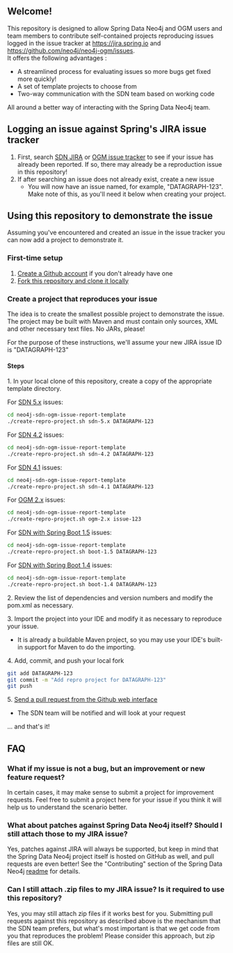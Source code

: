 ## Welcome!

This repository is designed to allow Spring Data Neo4j and OGM users and team members to contribute self-contained projects
reproducing issues logged in the issue tracker at https://jira.spring.io and https://github.com/neo4j/neo4j-ogm/issues.  
It offers the following advantages :

* A streamlined process for evaluating issues so more bugs get fixed more quickly!
* A set of template projects to choose from
* Two-way communication with the SDN team based on working code

All around a better way of interacting with the Spring Data Neo4j team.

## Logging an issue against Spring's JIRA issue tracker

1. First, search [SDN JIRA](https://jira.spring.io/browse/DATAGRAPH) 
   or [OGM issue tracker](https://github.com/neo4j/neo4j-ogm/issues) to see if your issue has already
   been reported. If so, there may already be a reproduction issue in this repository!
1. If after searching an issue does not already exist, create a new issue
    * You will now have an issue named, for example, "DATAGRAPH-123".  Make note of this, as you'll need it
      below when creating your project.

## Using this repository to demonstrate the issue

Assuming you've encountered and created an issue in the issue tracker you can now add a
project to demonstrate it.

### First-time setup

1. [Create a Github account](https://github.com/signup/free) if you don't already have one
1. [Fork this repository and clone it locally](http://help.github.com/fork-a-repo/)

### Create a project that reproduces your issue

The idea is to create the smallest possible project to demonstrate the issue. The project may be built
with Maven and must contain only sources, XML and other necessary text files. No JARs, please!

For the purpose of these instructions, we'll assume your new JIRA issue ID is "DATAGRAPH-123"

#### Steps

1\. In your local clone of this repository, create a copy of the appropriate template directory.

For [SDN 5.x](https://github.com/neo4j-examples/neo4j-sdn-ogm-issue-report-template/tree/master/sdn-5.x) issues:

```bash
cd neo4j-sdn-ogm-issue-report-template
./create-repro-project.sh sdn-5.x DATAGRAPH-123
```

For [SDN 4.2](https://github.com/neo4j-examples/neo4j-sdn-ogm-issue-report-template/tree/master/sdn-4.2) issues:

```bash
cd neo4j-sdn-ogm-issue-report-template
./create-repro-project.sh sdn-4.2 DATAGRAPH-123
```

For [SDN 4.1](https://github.com/neo4j-examples/neo4j-sdn-ogm-issue-report-template/tree/master/sdn-4.1) issues:

```bash
cd neo4j-sdn-ogm-issue-report-template
./create-repro-project.sh sdn-4.1 DATAGRAPH-123
```

For [OGM 2.x](https://github.com/neo4j-examples/neo4j-sdn-ogm-issue-report-template/tree/master/ogm-2.x) issues:

```bash
cd neo4j-sdn-ogm-issue-report-template
./create-repro-project.sh ogm-2.x issue-123
```

For [SDN with Spring Boot 1.5](https://github.com/neo4j-examples/neo4j-sdn-ogm-issue-report-template/tree/master/boot-1.5) issues:

```bash
cd neo4j-sdn-ogm-issue-report-template
./create-repro-project.sh boot-1.5 DATAGRAPH-123
```

For [SDN with Spring Boot 1.4](https://github.com/neo4j-examples/neo4j-sdn-ogm-issue-report-template/tree/master/boot-1.4) issues:

```bash
cd neo4j-sdn-ogm-issue-report-template
./create-repro-project.sh boot-1.4 DATAGRAPH-123
```

2\. Review the list of dependencies and version numbers and modify the pom.xml as necessary.

3\. Import the project into your IDE and modify it as necessary to reproduce your issue.

* It is already a buildable Maven project, so you may use your IDE's built-in support for Maven to do
  the importing.

4\. Add, commit, and push your local fork

```bash
git add DATAGRAPH-123
git commit -m "Add repro project for DATAGRAPH-123"
git push
```

5\. [Send a pull request from the Github web interface](https://help.github.com/articles/creating-a-pull-request)

* The SDN team will be notified and will look at your request

... and that's it!

## FAQ

### What if my issue is not a bug, but an improvement or new feature request?

In certain cases, it may make sense to submit a project for improvement requests.  Feel free to submit a project
here for your issue if you think it will help us to understand the scenario better.

### What about patches against Spring Data Neo4j itself? Should I still attach those to my JIRA issue?

Yes, patches against JIRA will always be supported, but keep in mind that the Spring Data Neo4j project itself
is hosted on GitHub as well, and pull requests are even better! See the "Contributing" section of the Spring
Data Neo4j [readme](https://github.com/spring-projects/spring-data-neo4j#contributing-to-spring-data-neo4j) for details.

### Can I still attach .zip files to my JIRA issue?  Is it required to use this repository?

Yes, you may still attach zip files if it works best for you.  Submitting pull requests against this repository
as described above is the mechanism that the SDN team prefers, but what's most important is that we get code
from you that reproduces the problem!  Please consider this approach, but zip files are still OK.
